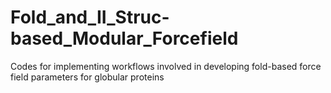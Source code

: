 # Fold_and_II_Struc-based_Modular_Forcefield
Codes for implementing workflows involved in developing fold-based force field parameters for globular proteins
